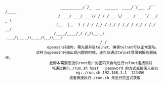                                         __                    __      __     
                             __________/ /_  __  ______  ____/ /___ _/ /____ 
                            / ___/ ___/ __ \/ / / / __ \/ __  / __ `/ __/ _ \
                           (__  |__  ) / / / /_/ / /_/ / /_/ / /_/ / /_/  __/
                          /____/____/_/ /_/\__,_/ .___/\__,_/\__,_/\__/\___/ 
                                               /_/                           
                       openssh升级时，需先要开启telnet，确保telnet可以正常登陆。
                  这样当openssh升级出现问题的时候，还可以通过telnet登录到服务器操作。
                        此脚本需要您提供root账户的密码来自动进行telnet连接测试
                         可通过执行./run.sh host   password 的方式直接带入密码
                                    eg:./run.sh 192.168.1.1  123456
                                 或者直接执行./run.sh 来进行交互式获取
